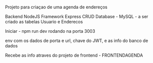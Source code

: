 Projeto para criaçao de uma agenda de endereços

Backend NodeJS
Framework Express CRUD
Database - MySQL - a ser criado as tabelas Usuario e Enderecos

Iniciar - npm run dev
rodando na porta 3003

env com os dados de porta e url, chave do JWT, e as info do banco de dados 

Recebe as info atraves do projeto de frontend - FRONTENDAGENDA
